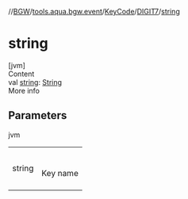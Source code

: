 //[BGW](../../../../index.md)/[tools.aqua.bgw.event](../../index.md)/[KeyCode](../index.md)/[DIGIT7](index.md)/[string](string.md)



# string  
[jvm]  
Content  
val [string](string.md): [String](https://kotlinlang.org/api/latest/jvm/stdlib/kotlin/-string/index.html)  
More info  


## Parameters  
  
jvm  
  
| | |
|---|---|
| <a name="tools.aqua.bgw.event/KeyCode.DIGIT7/string/#/PointingToDeclaration/"></a>string| <a name="tools.aqua.bgw.event/KeyCode.DIGIT7/string/#/PointingToDeclaration/"></a><br><br>Key name<br><br>|
  
  



